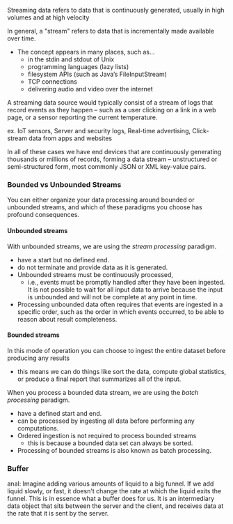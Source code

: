 
Streaming data refers to data that is continuously generated, usually in high volumes and at high velocity

In general, a "stream" refers to data that is incrementally made available over time. 
- The concept appears in many places, such as... 
    - in the stdin and stdout of Unix
    - programming languages (lazy lists)
    - filesystem APIs (such as Java’s FileInputStream)
    - TCP connections
    - delivering audio and video over the internet

A streaming data source would typically consist of a stream of logs that record events as they happen – such as a user clicking on a link in a web page, or a sensor reporting the current temperature.

ex. IoT sensors, Server and security logs, Real-time advertising, Click-stream data from apps and websites

In all of these cases we have end devices that are continuously generating thousands or millions of records, forming a data stream – unstructured or semi-structured form, most commonly JSON or XML key-value pairs.

### Bounded vs Unbounded Streams
You can either organize your data processing around bounded or unbounded streams, and which of these paradigms you choose has profound consequences.

#### Unbounded streams 
With unbounded streams, we are using the *stream processing* paradigm.

- have a start but no defined end. 
- do not terminate and provide data as it is generated. 
- Unbounded streams must be continuously processed, 
    - i.e., events must be promptly handled after they have been ingested. It is not possible to wait for all input data to arrive because the input is unbounded and will not be complete at any point in time. 
- Processing unbounded data often requires that events are ingested in a specific order, such as the order in which events occurred, to be able to reason about result completeness.

#### Bounded streams 
In this mode of operation you can choose to ingest the entire dataset before producing any results
- this means we can do things like sort the data, compute global statistics, or produce a final report that summarizes all of the input.

When you process a bounded data stream, we are using the *batch processing* paradigm.

- have a defined start and end. 
- can be processed by ingesting all data before performing any computations. 
- Ordered ingestion is not required to process bounded streams 
    - this is because a bounded data set can always be sorted. 
- Processing of bounded streams is also known as batch processing.

### Buffer
anal: Imagine adding various amounts of liquid to a big funnel. If we add liquid slowly, or fast, it doesn't change the rate at which the liquid exits the funnel. This is in essence what a buffer does for us. It is an intermediary data object that sits between the server and the client, and receives data at the rate that it is sent by the server.
